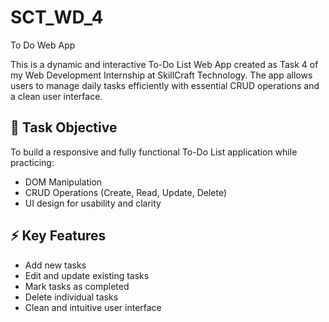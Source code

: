 # SCT_WD_4
To Do Web App

This is a dynamic and interactive To-Do List Web App created as Task 4 of my Web Development Internship at SkillCraft Technology. The app allows users to manage daily tasks efficiently with essential CRUD operations and a clean user interface.


## 📝 Task Objective

To build a responsive and fully functional To-Do List application while practicing:

- DOM Manipulation  
- CRUD Operations (Create, Read, Update, Delete)  
- UI design for usability and clarity  


## ⚡ Key Features

- Add new tasks  
- Edit and update existing tasks  
- Mark tasks as completed  
- Delete individual tasks  
- Clean and intuitive user interface 
